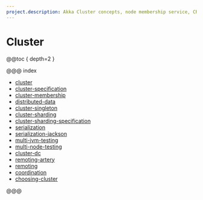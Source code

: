```yaml
---
project.description: Akka Cluster concepts, node membership service, CRDT Distributed Data, Cluster Singleton, Cluster Sharding, and Akka Cluster across multiple datacenters.
---
```

# Cluster

@@toc { depth=2 }

@@@ index

* [cluster](cluster.md)
* [cluster-specification](cluster-concepts.md)
* [cluster-membership](cluster-membership.md)
* [distributed-data](distributed-data.md)
* [cluster-singleton](cluster-singleton.md)
* [cluster-sharding](cluster-sharding.md)
* [cluster-sharding-specification](cluster-sharding-concepts.md)
* [serialization](../serialization.md)
* [serialization-jackson](../serialization-jackson.md)
* [multi-jvm-testing](../multi-jvm-testing.md)
* [multi-node-testing](../multi-node-testing.md)
* [cluster-dc](../cluster-dc.md)
* [remoting-artery](../remoting-artery.md)
* [remoting](../remoting.md)
* [coordination](../coordination.md)
* [choosing-cluster](choosing-cluster.md)

@@@

